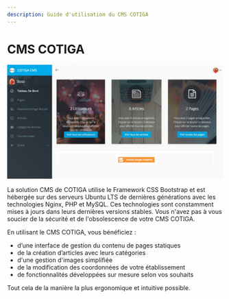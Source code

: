 ```yaml
---
description: Guide d'utilisation du CMS COTIGA
---
```


# CMS COTIGA

![](.gitbook/assets/capt-ecran-2019-05-21-a-12.23.03.jpg)

 La solution CMS de COTIGA utilise le Framework CSS Bootstrap et est hébergée sur des serveurs Ubuntu LTS de dernières générations avec les technologies Nginx, PHP et MySQL. Ces technologies sont constamment mises à jours dans leurs dernières versions stables. Vous n'avez pas à vous soucier de la sécurité et de l'obsolescence de votre CMS COTIGA.

En utilisant le CMS COTIGA, vous bénéficiez :

* d’une interface de gestion du contenu de pages statiques
* de la création d’articles avec leurs catégories
* d'une gestion d'images simplifiée
* de la modification des coordonnées de votre établissement
* de fonctionnalités développées sur mesure selon vos souhaits

Tout cela de la manière la plus ergonomique et intuitive possible.
